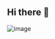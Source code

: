 ## Hi there 👋
![image](https://github.com/user-attachments/assets/b80e5346-8840-4a56-93ba-1e52c21c5c38)

